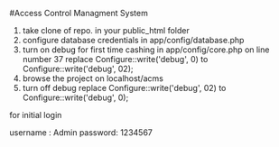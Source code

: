 #Access Control Managment System

1) take clone of repo. in your public_html folder
2) configure database credentials in app/config/database.php
3) turn on debug for first time cashing in app/config/core.php on line number 37 replace Configure::write('debug', 0) to Configure::write('debug', 02);
4) browse the project on localhost/acms
5) turn off debug replace Configure::write('debug', 02) to Configure::write('debug', 0);



for initial login

username : Admin
password: 1234567